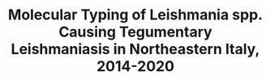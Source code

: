 ---
title: "Molecular Typing of Leishmania spp. Causing Tegumentary Leishmaniasis in Northeastern Italy, 2014-2020"
journal: "Pathogens"
year: '2023'
volume: 138
DOI: 10.3390/pathogens13010019
pmid: 
authors: "Tommaso Grittiœ,  Elena Carra,   Gert Van der Auwera,   José Carlos Solana,   Valeria Gaspari,   Silvana Trincone,   Margherita Ortalli,   Alice Rabitti,   Alessandro Reggiani,   Gianluca Rugna,   others"
---